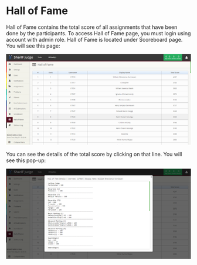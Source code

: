 Hall of Fame
==============

Hall of Fame contains the total score of all assignments that have been done by the participants. 
To access Hall of Fame page, you must login using account with admin role. Hall of Fame is located under Scoreboard page. You will see this page:

![Hall of Fame](img/hof.png)

You can see the details of the total score by clicking on that line. You will see this pop-up:

![Hall of Fame](img/detailhof.png)
